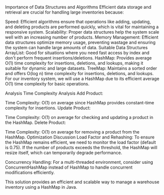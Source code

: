 Importance of Data Structures and Algorithms
Efficient data storage and retrieval are crucial for handling large inventories because:

Speed: Efficient algorithms ensure that operations like adding, updating, and deleting products are performed quickly, which is vital for maintaining a responsive system.
Scalability: Proper data structures help the system scale well with an increasing number of products.
Memory Management: Efficient data structures optimize memory usage, preventing wastage and ensuring the system can handle large amounts of data.
Suitable Data Structures
ArrayList: Good for situations where you need fast access by index and don't perform frequent insertions/deletions.
HashMap: Provides average O(1) time complexity for insertions, deletions, and lookups, making it suitable for dynamic and large datasets.
TreeMap: Maintains a sorted order and offers O(log n) time complexity for insertions, deletions, and lookups.
For our inventory system, we will use a HashMap due to its efficient average O(1) time complexity for basic operations.












 Analysis
Time Complexity Analysis
Add Product:

Time Complexity: O(1) on average since HashMap provides constant-time complexity for insertions.
Update Product:

Time Complexity: O(1) on average for checking and updating a product in the HashMap.
Delete Product:

Time Complexity: O(1) on average for removing a product from the HashMap.
Optimization Discussion
Load Factor and Rehashing: To ensure the HashMap remains efficient, we need to monitor the load factor (default is 0.75). If the number of products exceeds the threshold, the HashMap will resize itself, which can temporarily degrade performance.

Concurrency Handling: For a multi-threaded environment, consider using ConcurrentHashMap instead of HashMap to handle concurrent modifications efficiently.

This solution provides an efficient and scalable way to manage a warehouse inventory using a HashMap in Java.